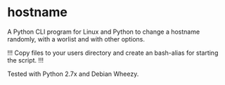 # hostname

A Python CLI program for Linux and Python to change a hostname randomly, 
with a worlist  and with other options.

!!! Copy files to your users directory and create an bash-alias for starting
the script. !!! 

Tested with Python 2.7x and Debian Wheezy. 


